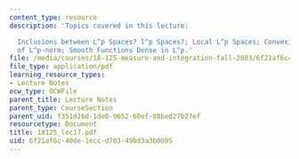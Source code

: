 ```yaml
---
content_type: resource
description: 'Topics covered in this lecture:

  Inclusions between L^p Spaces? l^p Spaces?; Local L^p Spaces; Convexity Properties
  of L^p-norm; Smooth Functions Dense in L^p.'
file: /media/courses/18-125-measure-and-integration-fall-2003/6f21af6c40de1eccd70349bd3a3b0095_18125_lec17.pdf
file_type: application/pdf
learning_resource_types:
- Lecture Notes
ocw_type: OCWFile
parent_title: Lecture Notes
parent_type: CourseSection
parent_uid: f351d26d-1de0-9652-60ef-88bed27b27ef
resourcetype: Document
title: 18125_lec17.pdf
uid: 6f21af6c-40de-1ecc-d703-49bd3a3b0095
---
```

